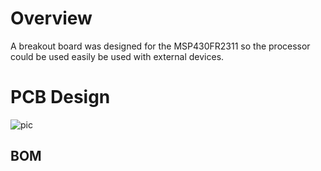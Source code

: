 # Overview
A breakout board was designed for the MSP430FR2311 so the processor could be used easily be used with external devices.

# PCB Design
![pic](http://puu.sh/yxFEa/b2fb488af6.png)

## BOM

